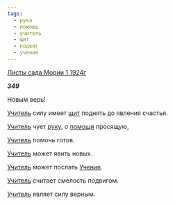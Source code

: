 ```yaml
---
tags:
  - рука
  - помощь
  - учитель
  - щит
  - подвиг
  - учение
---
```

[Листы сада Мории 1 1924г](https://127.0.0.1:4002/agni/1924)

___349___

Новым верь!   

[Учитель](../../../tags/#учитель) силу имеет [щит](../../../tags/#щит) поднять до явления счастья.   

[Учитель](../../../tags/#учитель) чует [руку](../../../tags/#рука), о [помощи](../../../tags/#помощь) просящую,   

[Учитель](../../../tags/#учитель) помочь готов.   

[Учитель](../../../tags/#учитель) может явить новых.   

[Учитель](../../../tags/#учитель) может послать [Учение](../../../tags/#учение).   

[Учитель](../../../tags/#учитель) считает смелость подвигом.   

[Учитель](../../../tags/#учитель) являет силу верным.   

